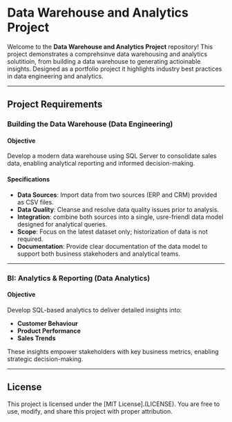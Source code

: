 # Data Warehouse and Analytics Project

Welcome to the **Data Warehouse and Analytics Project** repository!
This project demonstrates a comprehsinve data warehousing and analytics solutitioin, from building a data warehouse to generating actioinable insights. Designed as a portfolio project it highlights industry best practices in data engineering and analytics.

---

## Project Requirements

### Building the Data Warehouse (Data Engineering)

#### Objective
Develop a modern data warehouse using SQL Server to consolidate sales data, enabling analytical reporting and informed decision-making.

#### Specifications
- **Data Sources**: Import data from two sources (ERP and CRM) provided as CSV files.
- **Data Quality**: Cleanse and resolve data quality issues prior to analysis.
- **Integration**: combine both sources into a single, usre-friendl data model designed for analytical queries.
- **Scope**: Focus on the latest dataset only; historization of data is not required.
- **Documentation**: Provide clear documentation of the data model to support both business stakehoders and analytical teams.

---

### BI: Analytics & Reporting (Data Analytics)

#### Objective
Develop SQL-based analytics to deliver detailed insights into:
- **Customer Behaviour**
- **Product Performance**
- **Sales Trends**

These insights empower stakeholders with key business metrics, enabling strategic decision-making.

---

## License

This project is licensed under the [MIT License].(LICENSE). You are free to use, modify, and share this project with proper attribution.
